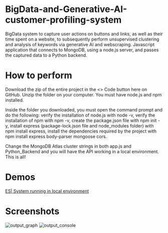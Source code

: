 # BigData-and-Generative-AI-customer-profiling-system
BigData system to capture user actions on buttons and links, as well as their time spent on a website, to subsequently perform unsupervised clustering and analysis of keywords via generative AI and webscraping. Javascript application that connects to MongoDB, using a node.js server, and passes the captured data to a Python backend.

# How to perform
Download the zip of the entire project in the <> Code button here on GitHub. Unzip the folder on your computer. You must have node.js and npm installed.

Inside the folder you downloaded, you must open the command prompt and do the following: verify the installation of node.js with node -v, verify the installation of npm with npm -v, create the package.json file with npm init -y, install express (package-lock.json file and node_modules folder) with npm install express, install the dependencies required by the project with npm install express body-parser mongoose cors.

Change the MongoDB Atlas cluster strings in both app.js and Python_Backend and you will have the API working in a local environment. This is all!

# Demos
[ES| System running in local environment](https://www.youtube.com/watch?v=JTmGPEqoBdQ)


# Screenshots
![output_graph](https://drive.google.com/uc?id=1fvnF7iMIKpL52nuB3O0544mdMAL4pDjB)
![output_console](https://drive.google.com/uc?id=1-mhN5yXAfFUT3zYzjX9CLUk7Zx_vI249)
